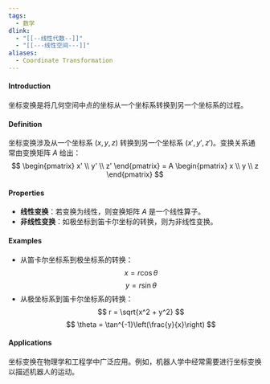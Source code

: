 ```yaml
---
tags:
  - 数学
dlink:
  - "[[--线性代数--]]"
  - "[[---线性空间---]]"
aliases:
  - Coordinate Transformation
---
```

#### Introduction
坐标变换是将几何空间中点的坐标从一个坐标系转换到另一个坐标系的过程。

#### Definition
坐标变换涉及从一个坐标系 $(x, y, z)$ 转换到另一个坐标系 $(x', y', z')$。变换关系通常由变换矩阵 $A$ 给出：
$$ \begin{pmatrix}
x' \\
y' \\
z'
\end{pmatrix} = A \begin{pmatrix}
x \\
y \\
z
\end{pmatrix} $$

#### Properties
- **线性变换**：若变换为线性，则变换矩阵 $A$ 是一个线性算子。
- **非线性变换**：如极坐标到笛卡尔坐标的转换，则为非线性变换。

#### Examples
- 从笛卡尔坐标系到极坐标系的转换：
  $$ x = r \cos \theta $$
  $$ y = r \sin \theta $$
- 从极坐标系到笛卡尔坐标系的转换：
  $$ r = \sqrt{x^2 + y^2} $$
  $$ \theta = \tan^{-1}\left(\frac{y}{x}\right) $$

#### Applications
坐标变换在物理学和工程学中广泛应用。例如，机器人学中经常需要进行坐标变换以描述机器人的运动。
